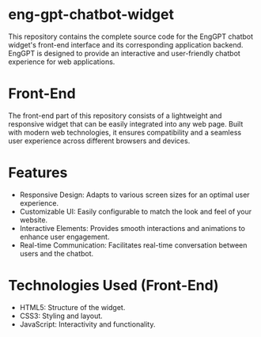 # eng-gpt-chatbot-widget
This repository contains the complete source code for the EngGPT chatbot widget's front-end interface and its corresponding application backend. EngGPT is designed to provide an interactive and user-friendly chatbot experience for web applications.

# Front-End
The front-end part of this repository consists of a lightweight and responsive widget that can be easily integrated into any web page. Built with modern web technologies, it ensures compatibility and a seamless user experience across different browsers and devices.

# Features
- Responsive Design: Adapts to various screen sizes for an optimal user experience.
- Customizable UI: Easily configurable to match the look and feel of your website.
- Interactive Elements: Provides smooth interactions and animations to enhance user engagement.
- Real-time Communication: Facilitates real-time conversation between users and the chatbot.

# Technologies Used (Front-End)
- HTML5: Structure of the widget.
- CSS3: Styling and layout.
- JavaScript: Interactivity and functionality.

